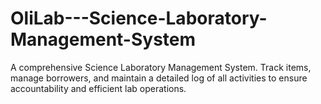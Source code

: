 # OliLab---Science-Laboratory-Management-System
A comprehensive Science Laboratory Management System. Track items, manage borrowers, and maintain a detailed log of all activities to ensure accountability and efficient lab operations.
